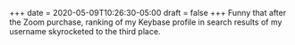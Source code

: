 +++
date = 2020-05-09T10:26:30-05:00
draft = false
+++
Funny that after the Zoom purchase, ranking of my Keybase profile in search results of my username skyrocketed to the third place.